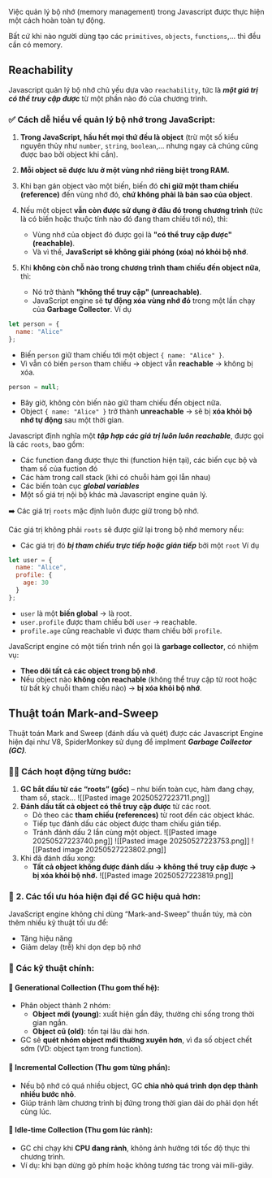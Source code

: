 Việc quản lý bộ nhớ (memory management) trong Javascript được thực hiện một cách hoàn toàn tự động.

Bất cứ khi nào người dùng tạo các `primitives`, `objects`, `functions`,... thì đều cần có memory.

## Reachability

Javascript quản lý bộ nhớ chủ yếu dựa vào `reachability`, tức là ***một giá trị có thể truy cập được***  từ một phần nào đó của chương trình.

### ✅ **Cách dễ hiểu về quản lý bộ nhớ trong JavaScript:**
1. **Trong JavaScript, hầu hết mọi thứ đều là object** (trừ một số kiểu nguyên thủy như `number`, `string`, `boolean`,... nhưng ngay cả chúng cũng được bao bởi object khi cần).

2. **Mỗi object sẽ được lưu ở một vùng nhớ riêng biệt trong RAM.**
    
3. Khi bạn gán object vào một biến, biến đó **chỉ giữ một tham chiếu (reference)** đến vùng nhớ đó, **chứ không phải là bản sao của object**.
    
4. Nếu một object **vẫn còn được sử dụng ở đâu đó trong chương trình** (tức là có biến hoặc thuộc tính nào đó đang tham chiếu tới nó), thì:
    
    - Vùng nhớ của object đó được gọi là **"có thể truy cập được" (reachable)**.
    - Và vì thế, **JavaScript sẽ không giải phóng (xóa) nó khỏi bộ nhớ**.
        
5. Khi **không còn chỗ nào trong chương trình tham chiếu đến object nữa**, thì:
    
    - Nó trở thành **"không thể truy cập" (unreachable)**.
    - JavaScript engine sẽ **tự động xóa vùng nhớ đó** trong một lần chạy của **Garbage Collector**.
Ví dụ

```js
let person = {
  name: "Alice"
};
```
- Biến `person` giữ tham chiếu tới một object `{ name: "Alice" }`.
- Vì vẫn có biến `person` tham chiếu → object vẫn **reachable** → không bị xóa.

```js
person = null;
```
- Bây giờ, không còn biến nào giữ tham chiếu đến object nữa.
- Object `{ name: "Alice" }` trở thành **unreachable** → sẽ bị **xóa khỏi bộ nhớ tự động** sau một thời gian.



Javascript định nghĩa một ***tập hợp các giá trị luôn luôn reachable***, được gọi là các `roots`, bao gồm:
* Các function đang được thực thi (function hiện tại), các biến cục bộ và tham số của fuction đó
* Các hàm trong call stack (khi có chuỗi hàm gọi lẫn nhau)
* Các biến toàn cục ***global variables***
* Một số giá trị nội bộ khác mà Javascript engine quản lý.

➡️ Các giá trị `roots` mặc định luôn được giữ trong bộ nhớ.

Các giá trị không phải `roots` sẽ được giữ lại trong bộ nhớ memory nếu:
- Các giá trị đó ***bị tham chiếu trực tiếp hoặc gián tiếp*** bởi một `root`
Ví dụ

```js
let user = {
  name: "Alice",
  profile: {
    age: 30
  }
};

```

- `user` là một **biến global** → là root.
- `user.profile` được tham chiếu bởi `user` → reachable.
- `profile.age` cũng reachable vì được tham chiếu bởi `profile`.


JavaScript engine có một tiến trình nền gọi là **garbage collector**, có nhiệm vụ:
- **Theo dõi tất cả các object trong bộ nhớ**.
- Nếu object nào **không còn reachable** (không thể truy cập từ root hoặc từ bất kỳ chuỗi tham chiếu nào) → **bị xóa khỏi bộ nhớ**.

## Thuật toán Mark-and-Sweep

Thuật toán Mark and Sweep (đánh dấu và quét) được  các Javascript Engine hiện đại như V8, SpiderMonkey sử dụng để implment ***Garbage Collector (GC)***.

### 🚶‍♂️ Cách hoạt động từng bước:

1. **GC bắt đầu từ các “roots” (gốc)** – như biến toàn cục, hàm đang chạy, tham số, stack…
![[Pasted image 20250527223711.png]]
2. **Đánh dấu tất cả object có thể truy cập được** từ các root.
    - Dò theo các **tham chiếu (references)** từ root đến các object khác.
    - Tiếp tục đánh dấu các object được tham chiếu gián tiếp.
    - Tránh đánh dấu 2 lần cùng một object.
    ![[Pasted image 20250527223740.png]]
    ![[Pasted image 20250527223753.png]]
    ![[Pasted image 20250527223802.png]]
3. Khi đã đánh dấu xong:
    - **Tất cả object không được đánh dấu → không thể truy cập được → bị xóa khỏi bộ nhớ.**
	![[Pasted image 20250527223819.png]]
###  🧠 **2. Các tối ưu hóa hiện đại để GC hiệu quả hơn:**

JavaScript engine không chỉ dùng “Mark-and-Sweep” thuần túy, mà còn thêm nhiều kỹ thuật tối ưu để:
- Tăng hiệu năng
- Giảm delay (trễ) khi dọn dẹp bộ nhớ
### 🔧 Các kỹ thuật chính:
#### 🔹 **Generational Collection (Thu gom thế hệ):**
- Phân object thành 2 nhóm:
    - **Object mới (young)**: xuất hiện gần đây, thường chỉ sống trong thời gian ngắn.
    - **Object cũ (old)**: tồn tại lâu dài hơn.
- GC sẽ **quét nhóm object mới thường xuyên hơn**, vì đa số object chết sớm (VD: object tạm trong function).

#### 🔹 **Incremental Collection (Thu gom từng phần):**

- Nếu bộ nhớ có quá nhiều object, GC **chia nhỏ quá trình dọn dẹp thành nhiều bước nhỏ**.
- Giúp tránh làm chương trình bị đứng trong thời gian dài do phải dọn hết cùng lúc.

#### 🔹 **Idle-time Collection (Thu gom lúc rảnh):**

- GC chỉ chạy khi **CPU đang rảnh**, không ảnh hưởng tới tốc độ thực thi chương trình.
- Ví dụ: khi bạn dừng gõ phím hoặc không tương tác trong vài mili-giây.